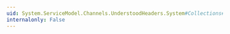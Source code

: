 ```yaml
---
uid: System.ServiceModel.Channels.UnderstoodHeaders.System#Collections#IEnumerable#GetEnumerator
internalonly: False
---
```

